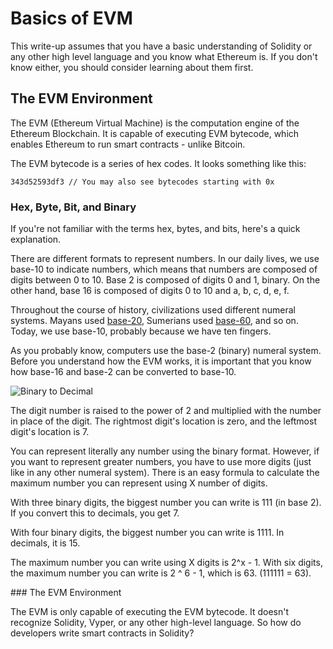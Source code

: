 # Basics of EVM

This write-up assumes that you have a basic understanding of Solidity or any other high level language and you know what Ethereum is. If you don't know either, you should consider learning about them first.

## The EVM Environment

The EVM (Ethereum Virtual Machine) is the computation engine of the Ethereum Blockchain. It is capable of executing EVM bytecode, which enables Ethereum to run smart contracts - unlike Bitcoin.

The EVM bytecode is a series of hex codes. It looks something like this:

```bytecode
343d52593df3 // You may also see bytecodes starting with 0x
```

### Hex, Byte, Bit, and Binary

If you're not familiar with the terms hex, bytes, and bits, here's a quick explanation.

There are different formats to represent numbers. In our daily lives, we use base-10 to indicate numbers, which means that numbers are composed of digits between 0 to 10. Base 2 is composed of digits 0 and 1, binary. On the other hand, base 16 is composed of digits 0 to 10 and a, b, c, d, e, f.

Throughout the course of history, civilizations used different numeral systems. Mayans used [base-20](https://en.wikipedia.org/wiki/Maya_numerals), Sumerians used [base-60](https://en.wikipedia.org/wiki/Sexagesimal), and so on. Today, we use base-10, probably because we have ten fingers.

As you probably know, computers use the base-2 (binary) numeral system. Before you understand how the EVM works, it is important that you know how base-16 and base-2 can be converted to base-10.

![Binary to Decimal](https://www.w3resource.com/w3r_images/javascript-math-image-exercise-2.svg)

The digit number is raised to the power of 2 and multiplied with the number in place of the digit. The rightmost digit's location is zero, and the leftmost digit's location is 7.

You can represent literally any number using the binary format. However, if you want to represent greater numbers, you have to use more digits (just like in any other numeral system). There is an easy formula to calculate the maximum number you can represent using X number of digits. 

With three binary digits, the biggest number you can write is 111 (in base 2). If you convert this to decimals, you get 7.

With four binary digits, the biggest number you can write is 1111. In decimals, it is 15.

The maximum number you can write using X digits is 2^x - 1. With six digits, the maximum number you can write is 2 ^ 6 - 1, which is 63. (111111 = 63).


### The EVM Environment

The EVM is only capable of executing the EVM bytecode. It doesn't recognize Solidity, Vyper, or any other high-level language. So how do developers write smart contracts in Solidity?
